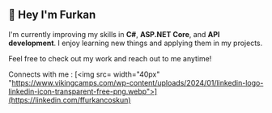 ## :rocket: Hey I'm Furkan 

I'm currently improving my skills in **C#**, **ASP.NET Core**, and **API development**. I enjoy learning new things and applying them in my projects.

Feel free to check out my work and reach out to me anytime!

Connects with me :
[<img src= width="40px" "https://www.vikingcamps.com/wp-content/uploads/2024/01/linkedin-logo-linkedin-icon-transparent-free-png.webp">](https://linkedin.com/ffurkancoskun)
